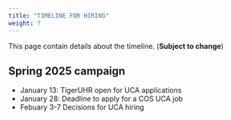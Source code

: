 ```yaml
---
title: "TIMELINE FOR HIRING"
weight: 7
---
```


This page contain details about the timeline. (**Subject to change**)

<!--


Typically applications for jobs that require a synchroneous interview (in person or over Zoom) close earlier to allow for interviews to be scheduled.

-->
## Spring 2025 campaign

- January 13: TigerUHR open for UCA applications
- January 28: Deadline to apply for a COS UCA job
- Febuary 3-7 Decisions for UCA hiring 




